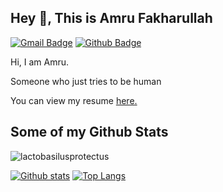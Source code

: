 ## Hey 👋, This is Amru Fakharullah
[![Gmail Badge](https://img.shields.io/badge/-amru1731218@itpln.ac.id-c14438?style=flat&logo=Gmail&logoColor=white&link=mailto:amru1731218@itpln.ac.id)](mailto:amru1731218@itpln.ac.id) [![Github Badge](https://img.shields.io/badge/-lactobasilusprotectus-grey?style=flat&logo=github&logoColor=white&link=https://github.com/lactobasilusprotectus/)](https://www.github.com/lactobasilusprotectus/) <p align='left'>Hi, I am Amru.

Someone who just tries to be human</p><p align='left'> You can view my resume <a href='amruspace.my.id ' target=_blank><u>here</u>.</a></p>
## Some of my Github Stats
<p align=left> <img src=https://komarev.com/ghpvc/?username=lactobasilusprotectus alt=lactobasilusprotectus /> </p>

[![Github stats](https://github-readme-stats.vercel.app/api?username=lactobasilusprotectus&show_icons=true&include_all_commits=true&count_private=true&theme=radical)](https://github.com/lactobasilusprotectus/github-readme-stats)
[![Top Langs](https://github-readme-stats.vercel.app/api/top-langs/?username=lactobasilusprotectus&theme=onedark)](https://github.com/lactobasilusprotectus/github-readme-stats)

